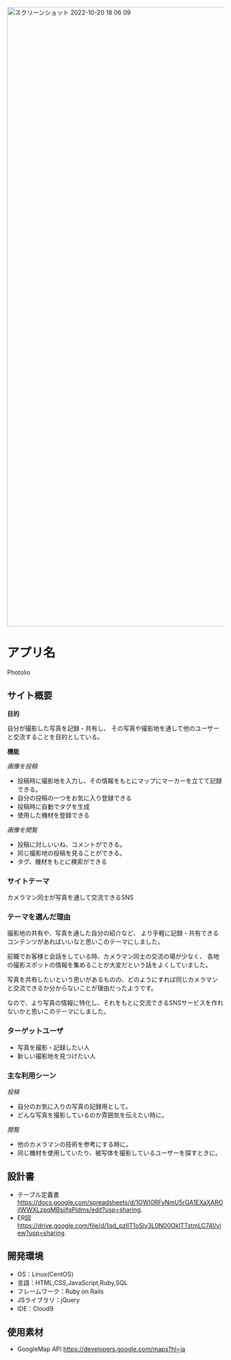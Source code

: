 <img width="1440" alt="スクリーンショット 2022-10-20 18 06 09" src="https://user-images.githubusercontent.com/108819031/196928302-29a30f7c-df64-4148-b688-8fc6cf503dc8.png">


# アプリ名
Photolio


## サイト概要
**目的**

自分が撮影した写真を記録・共有し、
その写真や撮影地を通して他のユーザーと交流することを目的としている。

**機能**

*画像を投稿*
- 投稿時に撮影地を入力し、その情報をもとにマップにマーカーを立てて記録できる。
- 自分の投稿の一つをお気に入り登録できる
- 投稿時に自動でタグを生成
- 使用した機材を登録できる

*画像を閲覧*
- 投稿に対しいいね、コメントができる。
- 同じ撮影地の投稿を見ることができる。
- タグ、機材をもとに検索ができる


### サイトテーマ
カメラマン同士が写真を通して交流できるSNS


### テーマを選んだ理由
撮影地の共有や、写真を通した自分の紹介など、
より手軽に記録・共有できるコンテンツがあればいいなと思いこのテーマにしました。

前職でお客様と会話をしている時、カメラマン同士の交流の場が少なく、
各地の撮影スポットの情報を集めることが大変だという話をよくしていました。

写真を共有したいという思いがあるものの、どのようにすれば同じカメラマンと交流できるか分からないことが理由だったようです。

なので、より写真の情報に特化し、それをもとに交流できるSNSサービスを作れないかと思いこのテーマにしました。


### ターゲットユーザ
- 写真を撮影・記録したい人
- 新しい撮影地を見つけたい人


### 主な利用シーン
*投稿*
- 自分のお気に入りの写真の記録用として。
- どんな写真を撮影しているのか雰囲気を伝えたい時に。

*閲覧*
- 他のカメラマンの技術を参考にする時に。
- 同じ機材を使用していたり、被写体を撮影しているユーザーを探すときに。


## 設計書
- テーブル定義書
https://docs.google.com/spreadsheets/d/1OWI0RFyNmU5rGA1EXaXAROilWWXLzpqMBsijfqPidms/edit?usp=sharing.
- ER図
https://drive.google.com/file/d/1qd_pzIlT1oSly3L0N00OkITTstmLC74l/view?usp=sharing.


## 開発環境
- OS：Linux(CentOS)
- 言語：HTML,CSS,JavaScript,Ruby,SQL
- フレームワーク：Ruby on Rails
- JSライブラリ：jQuery
- IDE：Cloud9

## 使用素材
- GoogleMap API
https://developers.google.com/maps?hl=ja
